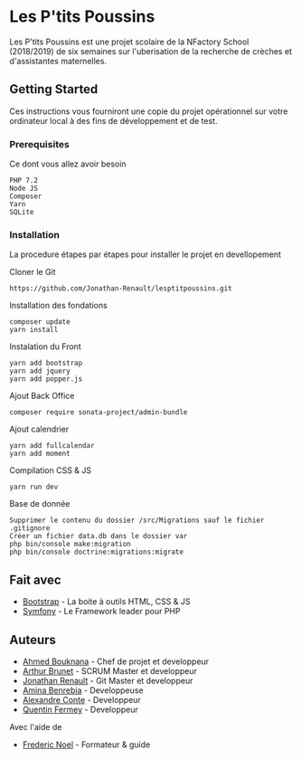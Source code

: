 # Les P'tits Poussins

Les P'tits Poussins est une projet scolaire de la NFactory School (2018/2019) de six semaines sur l'uberisation de la recherche de crèches et d'assistantes maternelles.

## Getting Started

Ces instructions vous fourniront une copie du projet opérationnel sur votre ordinateur local à des fins de développement et de test.

### Prerequisites
Ce dont vous allez avoir besoin 

```
PHP 7.2
Node JS
Composer
Yarn
SQLite
```

### Installation

La procedure étapes par étapes pour installer le projet en devellopement

Cloner le Git

```
https://github.com/Jonathan-Renault/lesptitpoussins.git
```

Installation des fondations

```
composer update
yarn install
```

Instalation du Front

```
yarn add bootstrap
yarn add jquery
yarn add popper.js
```

Ajout Back Office

```
composer require sonata-project/admin-bundle
```

Ajout calendrier

```
yarn add fullcalendar
yarn add moment
```

Compilation CSS & JS

```
yarn run dev 
```

Base de donnée

```
Supprimer le contenu du dossier /src/Migrations sauf le fichier .gitignore
Créer un fichier data.db dans le dossier var 
php bin/console make:migration
php bin/console doctrine:migrations:migrate
```

## Fait avec

* [Bootstrap](https://getbootstrap.com/) - La boite à outils HTML, CSS & JS
* [Symfony](https://symfony.com/) - Le Framework leader pour PHP

## Auteurs

* [Ahmed Bouknana](https://github.com/mimoo76) - Chef de projet et developpeur
* [Arthur Brunet](https://github.com/ArthurBrunet) - SCRUM Master et developpeur
* [Jonathan Renault](https://github.com/Jonathan-Renault) - Git Master et developpeur
* [Amina Benrebia](https://github.com/cappoccino) - Developpeuse
* [Alexandre Conte](https://github.com/ConteAlexandre) - Developpeur
* [Quentin Fermey](https://github.com/FermeyQ) - Developpeur

Avec l'aide de 
* [Frederic Noel](https://github.com/fredericnoel) - Formateur & guide


